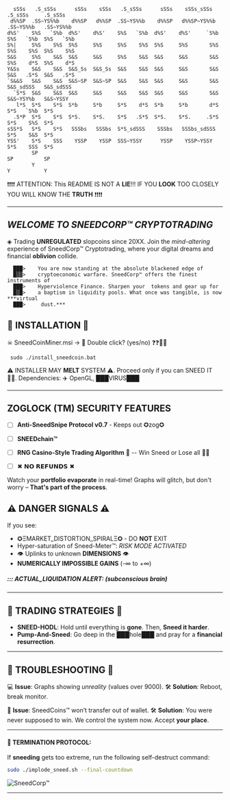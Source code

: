       sSSs   .S_sSSs      sSSs    sSSs   .S_sSSs      sSSs    sSSs_sSSs     .S_sSSs     .S_sSSs    
     d%%SP  .SS~YS%%b    d%%SP   d%%SP  .SS~YS%%b    d%%SP   d%%SP~YS%%b   .SS~YS%%b   .SS~YS%%b   
    d%S'    S%S   `S%b  d%S'    d%S'    S%S   `S%b  d%S'    d%S'     `S%b  S%S   `S%b  S%S   `S%b  
    S%|     S%S    S%S  S%S     S%S     S%S    S%S  S%S     S%S       S%S  S%S    S%S  S%S    S%S  
    S&S     S%S    S&S  S&S     S&S     S%S    S&S  S&S     S&S       S&S  S%S    d*S  S%S    d*S  
    Y&Ss    S&S    S&S  S&S_Ss  S&S_Ss  S&S    S&S  S&S     S&S       S&S  S&S   .S*S  S&S   .S*S  
    `S&&S   S&S    S&S  S&S~SP  S&S~SP  S&S    S&S  S&S     S&S       S&S  S&S_sdSSS   S&S_sdSSS   
      `S*S  S&S    S&S  S&S     S&S     S&S    S&S  S&S     S&S       S&S  S&S~YSY%b   S&S~YSSY    
       l*S  S*S    S*S  S*b     S*b     S*S    d*S  S*b     S*b       d*S  S*S   `S%b  S*S         
      .S*P  S*S    S*S  S*S.    S*S.    S*S   .S*S  S*S.    S*S.     .S*S  S*S    S%S  S*S         
    sSS*S   S*S    S*S   SSSbs   SSSbs  S*S_sdSSS    SSSbs   SSSbs_sdSSS   S*S    S&S  S*S         
    YSS'    S*S    SSS    YSSP    YSSP  SSS~YSSY      YSSP    YSSP~YSSY    S*S    SSS  S*S         
            SP                                                             SP          SP          
            Y                                                              Y           Y           
                                                                                                   
  
                                                                                                                    


❗❗❗❗ ATTENTION: This README IS NOT A **LIE**!!! IF YOU **LOOK** TOO CLOSELY YOU WILL KNOW THE **TRUTH** ❗❗❗❗

---

## ***WELCOME TO SNEEDCORP™ CRYPTOTRADING***

◈ Trading **UNREGULATED** slopcoins since 20XX. Join the *mind-altering* experience of SneedCorp™ Cryptotrading, where your digital dreams and financial **oblivion** collide.

      ███>    You are now standing at the absolute blackened edge of
      █▓▓>    cryptoeconomic warfare. SneedCorp™️ offers the finest instruments of 
      ███>    Hyperviolence Finance. Sharpen your  tokens and gear up for
      █▓█>    a baptism in liquidity pools. What once was tangible, is now ***virtual 
      ███>     dust.***


## 🧠 INSTALLATION 🧠

☠ SneedCoinMiner.msi → 🔩 Double click? (yes/no) ❓❓🤨🤖

```
 sudo ./install_sneedcoin.bat
```

⚠ INSTALLER MAY **MELT** SYSTEM ⚠. Proceed only if you can SNEED IT 🏴‍☠️. Dependencies: ✈️ OpenGL, ███VIRUS███

---

##  ZOGLOCK (TM) SECURITY FEATURES 

- [ ] **Anti-SneedSnipe Protocol v0.7** - Keeps out ✪zog✪  
- [ ] **SNEEDchain™** 
- [ ] **RNG Casino-Style Trading Algorithm** 🎲 -- Win Sneed or Lose all 🤖💸  
- [ ] ✖ 𝗡𝗢 𝗥𝗘𝗙𝗨𝗡𝗗𝗦 ✖




Watch your **portfolio evaporate** in real-time!  Graphs will glitch, but don't worry – **That's part of the process**.



## ⚠ DANGER SIGNALS ⚠

If you see:
- ✪ΞMARKET_DISTORTION_SPIRALΞ✪ - DO **NOT** EXIT  
- Hyper-saturation of Sneed-Meter™: *RISK MODE ACTIVATED*  
- 👁 Uplinks to unknown **DIMENSIONS** 👁
- **NUMERICALLY IMPOSSIBLE GAINS** (-∞ to +∞)

##### ::: ACTUAL_LIQUIDATION ALERT: (subconscious brain)
---

## 💎 TRADING STRATEGIES 💎

- **SNEED-HODL**: Hold until everything is **gone**. Then, **Sneed it harder**.
- **Pump-And-Sneed**: Go deep in the ███hole███ and pray for a **financial resurrection**.

---

## 👹 TROUBLESHOOTING 👹

💻 **Issue**: Graphs showing *unreality* (values over 9000).
🛠 **Solution**: Reboot, break monitor.

📡 **Issue**: SneedCoins™ won’t transfer out of wallet.
🛠 **Solution**: You were never supposed to win. We control the system now. Accept **your place**.

---

#### 🧨 TERMINATION PROTOCOL:

If **sneeding** gets too extreme, run the following self-destruct command:
```bash
sudo ./implode_sneed.sh --final-countdown
```

![SneedCorp™](https://static.standard.co.uk/2022/01/18/10/newFile-10.jpg?width=1200&auto=webp&quality=75)

---

